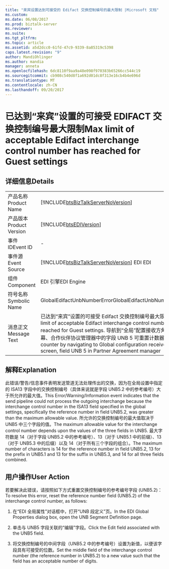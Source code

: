 ```yaml
---
title: "来宾设置达到可接受的 Edifact 交换控制编号的最大限制 |Microsoft 文档"
ms.custom: 
ms.date: 06/08/2017
ms.prod: biztalk-server
ms.reviewer: 
ms.suite: 
ms.tgt_pltfrm: 
ms.topic: article
ms.assetid: a5d2dcc0-61fd-47c9-9339-8a85319c5398
caps.latest.revision: "9"
author: MandiOhlinger
ms.author: mandia
manager: anneta
ms.openlocfilehash: 6dc8110f9aa9a48e098f970383b65266cc544c19
ms.sourcegitcommit: cb908c540d8f1a692d01dc8f313e16cb4b4e696d
ms.translationtype: MT
ms.contentlocale: zh-CN
ms.lasthandoff: 09/20/2017
---
```

# <a name="max-limit-of-acceptable-edifact-interchange-control-number-has-reached-for-guest-settings"></a><span data-ttu-id="6810f-102">已达到“来宾”设置的可接受 EDIFACT 交换控制编号最大限制</span><span class="sxs-lookup"><span data-stu-id="6810f-102">Max limit of acceptable Edifact interchange control number has reached for Guest settings</span></span>
## <a name="details"></a><span data-ttu-id="6810f-103">详细信息</span><span class="sxs-lookup"><span data-stu-id="6810f-103">Details</span></span>  
  
|||  
|-|-|  
|<span data-ttu-id="6810f-104">产品名称</span><span class="sxs-lookup"><span data-stu-id="6810f-104">Product Name</span></span>|[!INCLUDE[btsBizTalkServerNoVersion](../includes/btsbiztalkservernoversion-md.md)]|  
|<span data-ttu-id="6810f-105">产品版本</span><span class="sxs-lookup"><span data-stu-id="6810f-105">Product Version</span></span>|[!INCLUDE[btsEDIVersion](../includes/btsediversion-md.md)]|  
|<span data-ttu-id="6810f-106">事件 ID</span><span class="sxs-lookup"><span data-stu-id="6810f-106">Event ID</span></span>|-|  
|<span data-ttu-id="6810f-107">事件源</span><span class="sxs-lookup"><span data-stu-id="6810f-107">Event Source</span></span>|[!INCLUDE[btsBizTalkServerNoVersion](../includes/btsbiztalkservernoversion-md.md)]<span data-ttu-id="6810f-108"> EDI</span><span class="sxs-lookup"><span data-stu-id="6810f-108"> EDI</span></span>|  
|<span data-ttu-id="6810f-109">组件</span><span class="sxs-lookup"><span data-stu-id="6810f-109">Component</span></span>|<span data-ttu-id="6810f-110">EDI 引擎</span><span class="sxs-lookup"><span data-stu-id="6810f-110">EDI Engine</span></span>|  
|<span data-ttu-id="6810f-111">符号名称</span><span class="sxs-lookup"><span data-stu-id="6810f-111">Symbolic Name</span></span>|<span data-ttu-id="6810f-112">GlobalEdifactUnbNumberError</span><span class="sxs-lookup"><span data-stu-id="6810f-112">GlobalEdifactUnbNumberError</span></span>|  
|<span data-ttu-id="6810f-113">消息正文</span><span class="sxs-lookup"><span data-stu-id="6810f-113">Message Text</span></span>|<span data-ttu-id="6810f-114">已达到“来宾”设置的可接受 Edifact 交换控制编号最大限制。</span><span class="sxs-lookup"><span data-stu-id="6810f-114">Max limit of acceptable Edifact interchange control number has reached for Guest settings.</span></span> <span data-ttu-id="6810f-115">导航到“全局”配置接收方角色屏幕、合作伙伴协议管理器中的字段 UNB 5 可重置计数器</span><span class="sxs-lookup"><span data-stu-id="6810f-115">Reset counter by navigating to Global configuration receiver role screen, field UNB 5 in Partner Agreement manager</span></span>|  
  
## <a name="explanation"></a><span data-ttu-id="6810f-116">解释</span><span class="sxs-lookup"><span data-stu-id="6810f-116">Explanation</span></span>  
 <span data-ttu-id="6810f-117">此错误/警告/信息事件表明发送管道无法处理传出的交换，因为在全局设置中指定的 ISA13 字段中的交换控制编号（具体来说就是字段 UNB5.2 中的参考编号）大于所允许的最大值。</span><span class="sxs-lookup"><span data-stu-id="6810f-117">This Error/Warning/Information event indicates that the send pipeline could not process the outgoing interchange because the interchange control number in the ISA13 field specified in the global settings, specifically the reference number in field UNB5.2, was greater than the maximum allowable value.</span></span> <span data-ttu-id="6810f-118">所允许的交换控制编号的最大值取决于 UNB5 中三个字段的值。</span><span class="sxs-lookup"><span data-stu-id="6810f-118">The maximum allowable value for the interchange control number depends upon the values of the three fields in UNB5.</span></span> <span data-ttu-id="6810f-119">最大字符数是 14（对于字段 UNB5.2 中的参考编号）、13（对于 UNB5.1 中的前缀）、13（对于 UNB5.3 中的后缀）以及 14（对于所有三个字段的组合）。</span><span class="sxs-lookup"><span data-stu-id="6810f-119">The maximum number of characters is 14 for the reference number in field UNB5.2, 13 for the prefix in UNB5.1 and 13 for the suffix in UNB5.3, and 14 for all three fields combined.</span></span>  
  
## <a name="user-action"></a><span data-ttu-id="6810f-120">用户操作</span><span class="sxs-lookup"><span data-stu-id="6810f-120">User Action</span></span>  
 <span data-ttu-id="6810f-121">若要解决此错误，请按照如下方式重置交换控制编号的参考编号字段 (UNB5.2)：</span><span class="sxs-lookup"><span data-stu-id="6810f-121">To resolve this error, reset the reference number field (UNB5.2) of the interchange control number, as follows:</span></span>  
  
1.  <span data-ttu-id="6810f-122">在“EDI 全局属性”对话框中，打开“UNB 段定义”页。</span><span class="sxs-lookup"><span data-stu-id="6810f-122">In the EDI Global Properties dialog box, open the UNB Segment Definition page.</span></span>  
  
2.  <span data-ttu-id="6810f-123">单击与 UNB5 字段关联的“编辑”字段。</span><span class="sxs-lookup"><span data-stu-id="6810f-123">Click the Edit field associated with the UNB5 field.</span></span>  
  
3.  <span data-ttu-id="6810f-124">将交换控制编号的中间字段（UNB5.2 中的参考编号）设置为新值，以便该字段具有可接受的位数。</span><span class="sxs-lookup"><span data-stu-id="6810f-124">Set the middle field of the interchange control number (the reference number in UNB5.2) to a new value such that the field has an acceptable number of digits.</span></span>